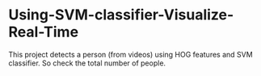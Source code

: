 # Using-SVM-classifier-Visualize-Real-Time

This project detects a person (from videos) using HOG features and SVM classifier.
So check the total number of people.
